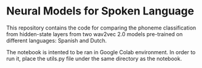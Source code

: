 # Neural Models for Spoken Language

This repository contains the code for comparing the phoneme classification from hidden-state layers from two wav2vec 2.0 models pre-trained on different languages: Spanish and Dutch.

The notebook is intented to be ran in Google Colab environment.
In order to run it, place the utils.py file under the same directory as the notebook.
